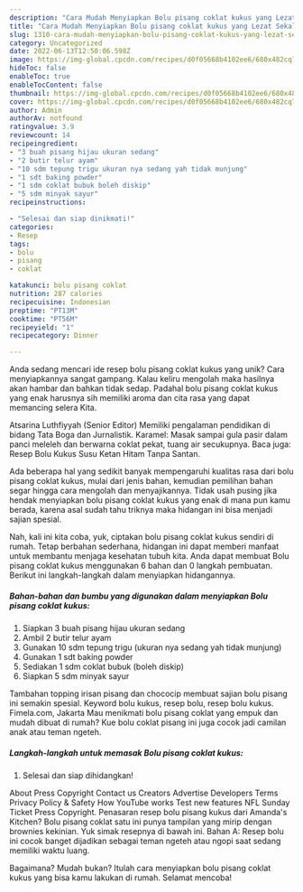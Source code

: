 ```yaml
---
description: "Cara Mudah Menyiapkan Bolu pisang coklat kukus yang Lezat Sekali"
title: "Cara Mudah Menyiapkan Bolu pisang coklat kukus yang Lezat Sekali"
slug: 1310-cara-mudah-menyiapkan-bolu-pisang-coklat-kukus-yang-lezat-sekali
category: Uncategorized
date: 2022-06-13T12:50:06.598Z
image: https://img-global.cpcdn.com/recipes/d0f05668b4102ee6/680x482cq70/bolu-pisang-coklat-kukus-foto-resep-utama.jpg
hideToc: false
enableToc: true
enableTocContent: false
thumbnail: https://img-global.cpcdn.com/recipes/d0f05668b4102ee6/680x482cq70/bolu-pisang-coklat-kukus-foto-resep-utama.jpg
cover: https://img-global.cpcdn.com/recipes/d0f05668b4102ee6/680x482cq70/bolu-pisang-coklat-kukus-foto-resep-utama.jpg
author: Admin
authorAv: notfound
ratingvalue: 3.9
reviewcount: 14
recipeingredient:
- "3 buah pisang hijau ukuran sedang"
- "2 butir telur ayam"
- "10 sdm tepung trigu ukuran nya sedang yah tidak munjung"
- "1 sdt baking powder"
- "1 sdm coklat bubuk boleh diskip"
- "5 sdm minyak sayur"
recipeinstructions:

- "Selesai dan siap dinikmati!"
categories:
- Resep
tags:
- bolu
- pisang
- coklat

katakunci: bolu pisang coklat 
nutrition: 287 calories
recipecuisine: Indonesian
preptime: "PT13M"
cooktime: "PT56M"
recipeyield: "1"
recipecategory: Dinner

---
```





Anda sedang mencari ide resep bolu pisang coklat kukus yang unik? Cara menyiapkannya sangat gampang. Kalau keliru mengolah maka hasilnya akan hambar dan bahkan tidak sedap. Padahal bolu pisang coklat kukus yang enak harusnya sih memiliki aroma dan cita rasa yang dapat memancing selera Kita.





Atsarina Luthfiyyah (Senior Editor) Memiliki pengalaman pendidikan di bidang Tata Boga dan Jurnalistik. Karamel: Masak sampai gula pasir dalam panci meleleh dan berwarna coklat pekat, tuang air secukupnya. Baca juga: Resep Bolu Kukus Susu Ketan Hitam Tanpa Santan.

Ada beberapa hal yang sedikit banyak mempengaruhi kualitas rasa dari bolu pisang coklat kukus, mulai dari jenis bahan, kemudian pemilihan bahan segar hingga cara mengolah dan menyajikannya. Tidak usah pusing jika hendak menyiapkan bolu pisang coklat kukus yang enak di mana pun kamu berada, karena asal sudah tahu triknya maka hidangan ini bisa menjadi sajian spesial.






Nah, kali ini kita coba, yuk, ciptakan bolu pisang coklat kukus sendiri di rumah. Tetap berbahan sederhana, hidangan ini dapat memberi manfaat untuk membantu menjaga kesehatan tubuh kita. Anda dapat membuat Bolu pisang coklat kukus menggunakan 6 bahan dan 0 langkah pembuatan. Berikut ini langkah-langkah dalam menyiapkan hidangannya.

<!--inarticleads1-->

##### Bahan-bahan dan bumbu yang digunakan dalam menyiapkan Bolu pisang coklat kukus:

1. Siapkan 3 buah pisang hijau ukuran sedang
1. Ambil 2 butir telur ayam
1. Gunakan 10 sdm tepung trigu (ukuran nya sedang yah tidak munjung)
1. Gunakan 1 sdt baking powder
1. Sediakan 1 sdm coklat bubuk (boleh diskip)
1. Siapkan 5 sdm minyak sayur


Tambahan topping irisan pisang dan chococip membuat sajian bolu pisang ini semakin spesial. Keyword bolu kukus, resep bolu, resep bolu kukus. Fimela.com, Jakarta Mau menikmati bolu pisang coklat yang empuk dan mudah dibuat di rumah? Kue bolu coklat pisang ini juga cocok jadi camilan anak atau teman ngeteh. 

<!--inarticleads2-->

##### Langkah-langkah untuk memasak Bolu pisang coklat kukus:


1. Selesai dan siap dihidangkan!

About Press Copyright Contact us Creators Advertise Developers Terms Privacy Policy &amp; Safety How YouTube works Test new features NFL Sunday Ticket Press Copyright. Penasaran resep bolu pisang kukus dari Amanda&#39;s Kitchen? Bolu pisang coklat satu ini punya tampilan yang mirip dengan brownies kekinian. Yuk simak resepnya di bawah ini. Bahan A: Resep bolu ini cocok banget dijadikan sebagai teman ngeteh atau ngopi saat sedang memiliki waktu luang. 

Bagaimana? Mudah bukan? Itulah cara menyiapkan bolu pisang coklat kukus yang bisa kamu lakukan di rumah. Selamat mencoba!
